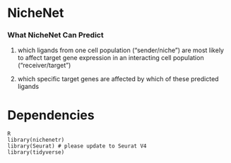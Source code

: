# NicheNet

<h3>What NicheNet Can Predict</h3>

1) which ligands from one cell population (“sender/niche”) are most likely to affect target gene expression in an interacting cell population (“receiver/target”)

2) which specific target genes are affected by which of these predicted ligands

# Dependencies

```
R
library(nichenetr)
library(Seurat) # please update to Seurat V4
library(tidyverse)
```

